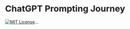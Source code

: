 # ChatGPT Prompting Journey

[![MIT License](https://img.shields.io/github/license/shroomtop/chatgpt-prompting-journey?color=blue)](LICENSE)...